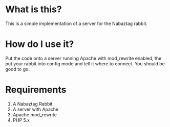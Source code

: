 What is this?
=============

This is a simple implementation of a server for the Nabaztag rabbit.

How do I use it?
================

Put the code onto a server running Apache with mod_rewrite enabled, the put your rabbit into config mode and tell it where to connect.
You should be good to go.

Requirements
============

1. A Nabaztag Rabbit
2. A server with Apache
3. Apache mod_rewrite
4. PHP 5.x
 

